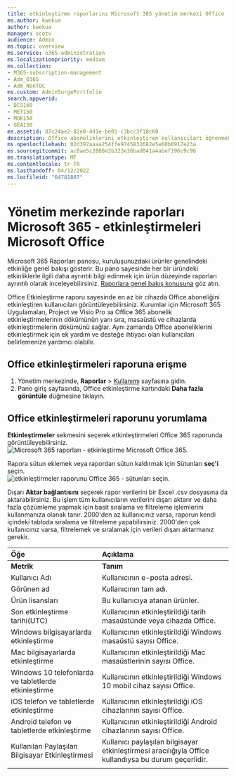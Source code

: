 ```yaml
---
title: etkinleştirme raporlarını Microsoft 365 yönetim merkezi Office
ms.author: kwekua
author: kwekua
manager: scotv
audience: Admin
ms.topic: overview
ms.service: o365-administration
ms.localizationpriority: medium
ms.collection:
- M365-subscription-management
- Adm_O365
- Adm_NonTOC
ms.custom: AdminSurgePortfolio
search.appverid:
- BCS160
- MET150
- MOE150
- GEA150
ms.assetid: 87c24ae2-82e0-4d1e-be01-c3bcc3f18c60
description: Office aboneliklerini etkinleştiren kullanıcıları öğrenmek ve ek yardıma ihtiyaç duyabilecek kullanıcıları belirlemek için Office Etkinleştirme raporu almayı öğrenin.
ms.openlocfilehash: 02d397aaaa254ffe9745832682e5e60b0917e23a
ms.sourcegitcommit: ac0ae5c2888e2b323e36bad041a4abef196c9c96
ms.translationtype: MT
ms.contentlocale: tr-TR
ms.lasthandoff: 04/12/2022
ms.locfileid: "64781807"
---
```

# <a name="microsoft-365-reports-in-the-admin-center---microsoft-office-activations"></a>Yönetim merkezinde raporları Microsoft 365 - etkinleştirmeleri Microsoft Office

Microsoft 365 Raporları panosu, kuruluşunuzdaki ürünler genelindeki etkinliğe genel bakışı gösterir. Bu pano sayesinde her bir üründeki etkinliklerle ilgili daha ayrıntılı bilgi edinmek için ürün düzeyinde raporları ayrıntılı olarak inceleyebilirsiniz. [Raporlara genel bakış konusuna](activity-reports.md) göz atın.
  
Office Etkinleştirme raporu sayesinde en az bir cihazda Office aboneliğini etkinleştiren kullanıcıları görüntüleyebilirsiniz. Kurumlar için Microsoft 365 Uygulamaları, Project ve Visio Pro за Office 365 abonelik etkinleştirmelerinin dökümünün yanı sıra, masaüstü ve cihazlarda etkinleştirmelerin dökümünü sağlar. Aynı zamanda Office aboneliklerini etkinleştirmek için ek yardım ve desteğe ihtiyacı olan kullanıcıları belirlemenize yardımcı olabilir.
  
## <a name="how-to-get-to-the-office-activations-report"></a>Office etkinleştirmeleri raporuna erişme

1. Yönetim merkezinde, **Raporlar** \> <a href="https://go.microsoft.com/fwlink/p/?linkid=2074756" target="_blank">Kullanımı</a> sayfasına gidin. 
2. Pano giriş sayfasında, Office etkinleştirme kartındaki **Daha fazla görüntüle** düğmesine tıklayın.
  
## <a name="interpret-the-office-activations-report"></a>Office etkinleştirmeleri raporunu yorumlama
  
**Etkinleştirmeler** sekmesini seçerek etkinleştirmeleri Office 365 raporunda görüntüleyebilirsiniz.<br/>![Microsoft 365 raporları - etkinleştirme Microsoft Office 365.](../../media/e1df82a2-3336-4b38-b66c-b286c44b82ee.png)

Rapora sütun eklemek veya rapordan sütun kaldırmak için Sütunları **seç'i** seçin.  <br/> ![etkinleştirmeler raporunu Office 365 - sütunları seçin.](../../media/d11a0efa-a067-4440-a4f3-71b618a90301.png)

Dışarı **Aktar bağlantısını** seçerek rapor verilerini bir Excel .csv dosyasına da aktarabilirsiniz. Bu işlem tüm kullanıcıların verilerini dışarı aktarır ve daha fazla çözümleme yapmak için basit sıralama ve filtreleme işlemlerini kullanmanıza olanak tanır. 2000'den az kullanıcınız varsa, raporun kendi içindeki tabloda sıralama ve filtreleme yapabilirsiniz. 2000'den çok kullanıcınız varsa, filtrelemek ve sıralamak için verileri dışarı aktarmanız gerekir. 

|Öğe|Açıklama|
|:-----|:-----|
|**Metrik**|**Tanım**|
|Kullanıcı Adı  <br/> |Kullanıcının e-posta adresi.  <br/> |
|Görünen ad  <br/> |Kullanıcının tam adı.  <br/> |
|Ürün lisansları  <br/> |Bu kullanıcıya atanan ürünler.  <br/> |
|Son etkinleştirme tarihi(UTC)  <br/> |Kullanıcının etkinleştirildiği tarih masaüstünde veya cihazda Office.  <br/> |
|Windows bilgisayarlarda etkinleştirme  <br/> |Kullanıcının etkinleştirildiği Windows masaüstü sayısı Office.  <br/> |
|Mac bilgisayarlarda etkinleştirme <br/> |Kullanıcının etkinleştirildiği Mac masaüstlerinin sayısı Office.|
|Windows 10 telefonlarda ve tabletlerde etkinleştirme  <br/> |Kullanıcının etkinleştirildiği Windows 10 mobil cihaz sayısı Office.  <br/> |
|iOS telefon ve tabletlerde etkinleştirme  <br/> |Kullanıcının etkinleştirildiği iOS cihazlarının sayısı Office.|
|Android telefon ve tabletlerde etkinleştirme  <br/> |Kullanıcının etkinleştirildiği Android cihazlarının sayısı Office.  <br/> |
|Kullanılan Paylaşılan Bilgisayar Etkinleştirmesi |Kullanıcı paylaşılan bilgisayar etkinleştirmesi aracılığıyla Office kullandıysa bu durum geçerlidir.|
|||
   